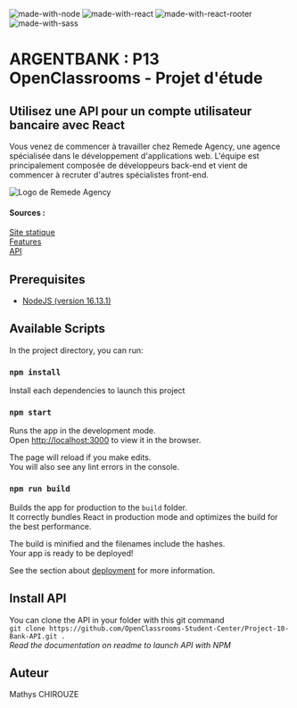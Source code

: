 ![made-with-node](https://img.shields.io/badge/Node.js-43853D?style=for-the-badge&logo=node.js&logoColor=white) ![made-with-react](https://img.shields.io/badge/React-20232A?style=for-the-badge&logo=react&logoColor=61DAFB) ![made-with-react-rooter](https://img.shields.io/badge/React_Router-CA4245?style=for-the-badge&logo=react-router&logoColor=white) ![made-with-sass](https://img.shields.io/badge/Sass-CC6699?style=for-the-badge&logo=sass&logoColor=white) 

# ARGENTBANK : P13 OpenClassrooms - Projet d'étude

## Utilisez une API pour un compte utilisateur bancaire avec React

Vous venez de commencer à travailler chez Remede Agency, une agence spécialisée dans le développement d'applications web. L'équipe est principalement composée de développeurs back-end et vient de commencer à recruter d'autres spécialistes front-end. 

![Logo de Remede Agency](https://user.oc-static.com/upload/2020/08/14/15974097192929_image1.png)

#### Sources :
[Site statique](https://github.com/OpenClassrooms-Student-Center/Project-10-Bank-API/tree/master/designs)  
[Features](https://github.com/OpenClassrooms-Student-Center/Project-10-Bank-API/tree/master/.github/ISSUE_TEMPLATE)   
[API](https://github.com/OpenClassrooms-Student-Center/Project-10-Bank-API/)  

## Prerequisites
- [NodeJS (version 16.13.1)](https://nodejs.org/en/download/)  

## Available Scripts

In the project directory, you can run:

### `npm install`

Install each dependencies to launch this project

### `npm start`

Runs the app in the development mode.\
Open [http://localhost:3000](http://localhost:3000) to view it in the browser.

The page will reload if you make edits.\
You will also see any lint errors in the console.

### `npm run build`

Builds the app for production to the `build` folder.\
It correctly bundles React in production mode and optimizes the build for the best performance.

The build is minified and the filenames include the hashes.\
Your app is ready to be deployed!

See the section about [deployment](https://facebook.github.io/create-react-app/docs/deployment) for more information.

## Install API
You can clone the API in your folder with this git command   
`git clone https://github.com/OpenClassrooms-Student-Center/Project-10-Bank-API.git .`   
*Read the documentation on readme to launch API with NPM* 

## Auteur
Mathys CHIROUZE
